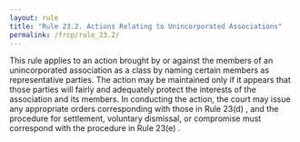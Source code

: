 ```yaml
---
layout: rule
title: "Rule 23.2. Actions Relating to Unincorporated Associations"
permalink: /frcp/rule_23.2/
---
```


This rule applies to an action brought by or against the members of an unincorporated association as a class by naming certain members as representative parties. The action may be maintained only if it appears that those parties will fairly and adequately protect the interests of the association and its members. In conducting the action, the court may issue any appropriate orders corresponding with those in Rule 23(d) , and the procedure for settlement, voluntary dismissal, or compromise must correspond with the procedure in Rule 23(e) .
